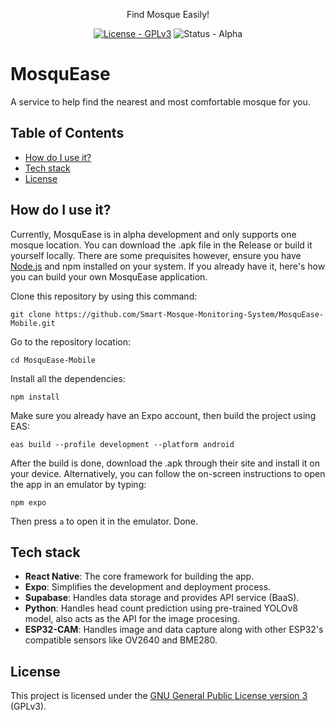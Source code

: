 <p align="center">
  Find Mosque Easily!<p>
  </p>
<p align="center">
  <a href ="https://www.gnu.org/licenses/gpl-3.0"><img src="https://img.shields.io/badge/License-GPLv3-blue.svg" alt="License - GPLv3"></a>
  <img src="https://img.shields.io/badge/status-alpha-orange" alt="Status - Alpha"></a>
</p>

# MosquEase
A service to help find the nearest and most comfortable mosque for you.

## Table of Contents
- [How do I use it?](#howtouse)
- [Tech stack](#techstack)
- [License](#license)

## How do I use it?
<a name="howtouse"></a>
Currently, MosquEase is in alpha development and only supports one mosque location. You can download the .apk file in the Release or build it yourself locally.
There are some prequisites however, ensure you have [Node.js](https://nodejs.org/en) and npm installed on your system. If you already have it, here's how you can build your own MosquEase application.

Clone this repository by using this command:

    git clone https://github.com/Smart-Mosque-Monitoring-System/MosquEase-Mobile.git

Go to the repository location:

    cd MosquEase-Mobile

Install all the dependencies:

    npm install

Make sure you already have an Expo account, then build the project using EAS:

    eas build --profile development --platform android

After the build is done, download the .apk through their site and install it on your device. Alternatively, you can follow the on-screen instructions to open the app in an emulator by typing:

    npm expo

Then press `a` to open it in the emulator. Done.

## Tech stack
<a name="techstack"></a>
- **React Native**: The core framework for building the app.
- **Expo**: Simplifies the development and deployment process.
- **Supabase**: Handles data storage and provides API service (BaaS).
- **Python**: Handles head count prediction using pre-trained YOLOv8 model, also acts as the API for the image procesing.
- **ESP32-CAM**: Handles image and data capture along with other ESP32's compatible sensors like OV2640 and BME280.

## License
<a name="license"></a>
This project is licensed under the [GNU General Public License version 3](https://www.gnu.org/licenses/gpl-3.0) (GPLv3).
